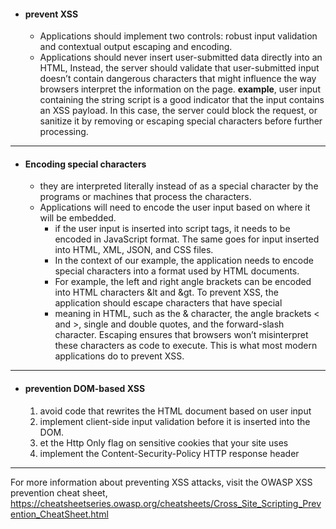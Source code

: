 - #### prevent XSS 
	 - Applications should implement two controls: 
		 robust input validation and contextual output escaping and encoding. 
	 - Applications should never insert user-submitted data directly into an HTML,
	   Instead, the server should validate that user-submitted input doesn’t contain dangerous characters that might influence the way browsers interpret the information on the page. 
	**example**, user input containing the string script is a good indicator that the input contains an XSS payload. In this case, the server could block the request, or sanitize it by removing or escaping special characters before further processing.
---
- #### Encoding special characters 
	- they are interpreted literally instead of as a special character by the programs or machines that process the characters. 
	- Applications will need to encode the user input based on where it will be embedded. 
		- if the user input is inserted into script tags, it needs to be encoded in JavaScript format. The same goes for input inserted into HTML, XML, JSON, and CSS files.
		- In the context of our example, the application needs to encode special characters into a format used by HTML documents. 
		- For example, the left and right angle brackets can be encoded into HTML characters &lt and &gt. To prevent XSS, the application should escape characters that have special
		- meaning in HTML, such as the & character, the angle brackets < and >, single and double quotes, and the forward-slash character. Escaping ensures that browsers won’t misinterpret these characters as code to execute. This is what most modern applications do to prevent XSS.
----
- #### prevention DOM-based XSS
	1. avoid code that rewrites the HTML document based on user input
	2. implement client-side input validation before it is inserted into the DOM.
	3. et the Http Only flag on sensitive cookies that your site uses
	4. implement the Content-Security-Policy HTTP response header
------
For more information about preventing XSS attacks, visit the OWASP XSS prevention cheat sheet, 
https://cheatsheetseries.owasp.org/cheatsheets/Cross_Site_Scripting_Prevention_CheatSheet.html
